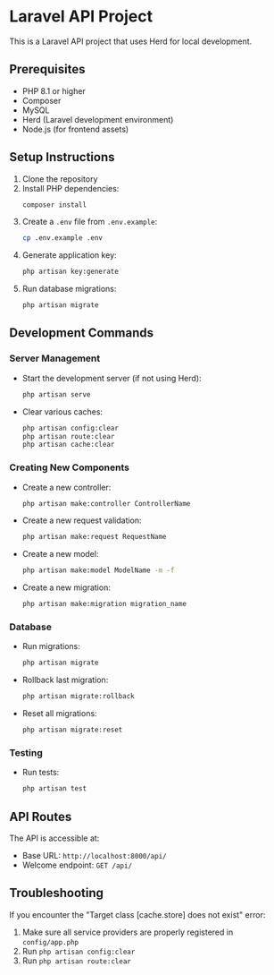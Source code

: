# Laravel API Project

This is a Laravel API project that uses Herd for local development.

## Prerequisites

- PHP 8.1 or higher
- Composer
- MySQL
- Herd (Laravel development environment)
- Node.js (for frontend assets)

## Setup Instructions

1. Clone the repository
2. Install PHP dependencies:
   ```bash
   composer install
   ```
3. Create a `.env` file from `.env.example`:
   ```bash
   cp .env.example .env
   ```
4. Generate application key:
   ```bash
   php artisan key:generate
   ```
5. Run database migrations:
   ```bash
   php artisan migrate
   ```

## Development Commands

### Server Management
- Start the development server (if not using Herd):
  ```bash
  php artisan serve
  ```
- Clear various caches:
  ```bash
  php artisan config:clear
  php artisan route:clear
  php artisan cache:clear
  ```

### Creating New Components
- Create a new controller:
  ```bash
  php artisan make:controller ControllerName
  ```
- Create a new request validation:
  ```bash
  php artisan make:request RequestName
  ```
- Create a new model:
  ```bash
  php artisan make:model ModelName -m -f
  ```
- Create a new migration:
  ```bash
  php artisan make:migration migration_name
  ```

### Database
- Run migrations:
  ```bash
  php artisan migrate
  ```
- Rollback last migration:
  ```bash
  php artisan migrate:rollback
  ```
- Reset all migrations:
  ```bash
  php artisan migrate:reset
  ```

### Testing
- Run tests:
  ```bash
  php artisan test
  ```

## API Routes
The API is accessible at:
- Base URL: `http://localhost:8000/api/`
- Welcome endpoint: `GET /api/`

## Troubleshooting
If you encounter the "Target class [cache.store] does not exist" error:
1. Make sure all service providers are properly registered in `config/app.php`
2. Run `php artisan config:clear`
3. Run `php artisan route:clear`
